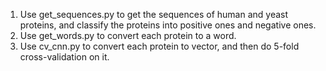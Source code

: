 1. Use get_sequences.py to get the sequences of human and yeast proteins, and classify the proteins into positive ones and negative ones.
2. Use get_words.py to convert each protein to a word.
3. Use cv_cnn.py to convert each protein to vector, and then do 5-fold cross-validation on it.